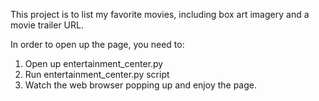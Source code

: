 This project is to list my favorite movies, including box art imagery and a movie trailer URL. 

In order to open up the page, you need to:

1. Open up entertainment_center.py
2. Run entertainment_center.py script
3. Watch the web browser popping up and enjoy the page.
